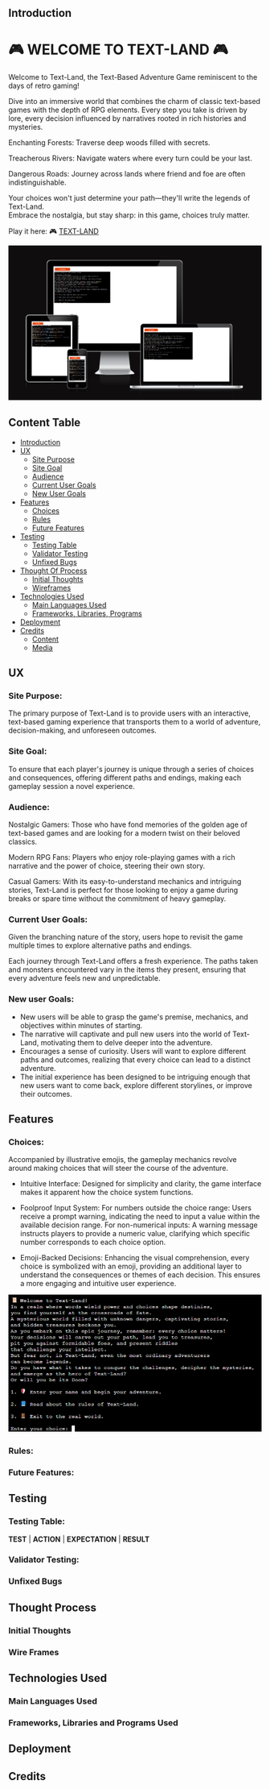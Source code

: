## Introduction

# 🎮 WELCOME TO TEXT-LAND 🎮
Welcome to Text-Land, the Text-Based Adventure Game reminiscent to the days of retro gaming!

Dive into an immersive world that combines the charm of classic text-based games with the depth of RPG elements. Every step you take is driven by lore, every decision influenced by narratives rooted in rich histories and mysteries.

Enchanting Forests: Traverse deep woods filled with secrets.

Treacherous Rivers: Navigate waters where every turn could be your last.

Dangerous Roads: Journey across lands where friend and foe are often indistinguishable.

Your choices won't just determine your path—they'll write the legends of Text-Land.                                                                     
Embrace the nostalgia, but stay sharp: in this game, choices truly matter.

Play it here: 🎮 [TEXT-LAND](https://text-land-6fba33f8e155.herokuapp.com/)

![Responsive Screenshot](/assets/images/responsive.PNG)

## Content Table
- [Introduction](#introduction)
- [UX](#ux)
  - [Site Purpose](#site-purpose)
  - [Site Goal](#site-goal)
  - [Audience](#audience)
  - [Current User Goals](#current-user-goals)
  - [New User Goals](#new-user-goals)
- [Features](#features)
  - [Choices](#choices)
  - [Rules](#rules)
  - [Future Features](#future-features)
- [Testing](#testing)
  - [Testing Table](#testing-table)
  - [Validator Testing](#validator-testing)
  - [Unfixed Bugs](#unfixed-bugs)
- [Thought Of Process](#thought-of-process)
  - [Initial Thoughts](#initial-thoughts)
  - [Wireframes](#wire-frames)
- [Technologies Used](#technologies-used)
  - [Main Languages Used](#main-languages-used)
  - [Frameworks, Libraries, Programs](#frameworks-libraries-and-programs-used)
- [Deployment](#deployment)
- [Credits](#credits)
  - [Content](#content)
  - [Media](#media)

## UX

### Site Purpose:

The primary purpose of Text-Land is to provide users with an interactive, text-based gaming experience that transports them to a world of adventure, decision-making, and unforeseen outcomes.

### Site Goal:
To ensure that each player's journey is unique through a series of choices and consequences, offering different paths and endings, making each gameplay session a novel experience.

### Audience:
Nostalgic Gamers: Those who have fond memories of the golden age of text-based games and are looking for a modern twist on their beloved classics.

Modern RPG Fans: Players who enjoy role-playing games with a rich narrative and the power of choice, steering their own story.

Casual Gamers: With its easy-to-understand mechanics and intriguing stories, Text-Land is perfect for those looking to enjoy a game during breaks or spare time without the commitment of heavy gameplay.

### Current User Goals:
Given the branching nature of the story, users hope to revisit the game multiple times to explore alternative paths and endings.

Each journey through Text-Land offers a fresh experience. The paths taken and monsters encountered vary in the items they present, ensuring that every adventure feels new and unpredictable.

### New user Goals:
- New users will be able to grasp the game's premise, mechanics, and objectives within minutes of starting.
- The narrative will captivate and pull new users into the world of Text-Land, motivating them to delve deeper into the adventure.
- Encourages a sense of curiosity. Users will want to explore different paths and outcomes, realizing that every choice can lead to a distinct adventure.
- The initial experience has been designed to be intriguing enough that new users want to come back, explore different storylines, or improve their outcomes.

## Features

### Choices:

Accompanied by illustrative emojis, the gameplay mechanics revolve around making choices that will steer the course of the adventure.

- Intuitive Interface: 
Designed for simplicity and clarity, the game interface makes it apparent how the choice system functions.
- Foolproof Input System:
For numbers outside the choice range: Users receive a prompt warning, indicating the need to input a value within the available decision range.
For non-numerical inputs: A warning message instructs players to provide a numeric value, clarifying which specific number corresponds to each choice option.

- Emoji-Backed Decisions: Enhancing the visual comprehension, every choice is symbolized with an emoji, providing an additional layer to understand the consequences or themes of each decision. This ensures a more engaging and intuitive user experience.

![Choices](/assets/images/choices.PNG)

### Rules:

### Future Features:

## Testing 

### Testing Table:

**TEST** | **ACTION** | **EXPECTATION** | **RESULT** 

### Validator Testing:

### Unfixed Bugs

## Thought Process

### Initial Thoughts 

### Wire Frames

## Technologies Used

### Main Languages Used
### Frameworks, Libraries and Programs Used

## Deployment 

## Credits 
